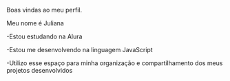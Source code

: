 Boas vindas ao meu perfil.


Meu nome é Juliana


-Estou estudando na Alura

-Estou me desenvolvendo na linguagem JavaScript

-Utilizo esse espaço para minha organização e compartilhamento dos meus projetos desenvolvidos
